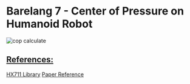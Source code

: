 # Barelang 7 - Center of Pressure on Humanoid Robot

![cop calculate](https://github.com/donnyph/b7-center-of-pressure-on-humanoid-robot/assets/124544268/5d15fae5-4e93-4203-8821-9684dcaf28b7)


## [References:](#references)

[HX711 Library](https://www.arduino.cc/reference/en/libraries/hx711_adc/)
[Paper Reference](https://www.proquest.com/openview/89abe21c9c2b6d3a0d037a09a52a3805/1?pq-origsite=gscholar&cbl=1686344)
